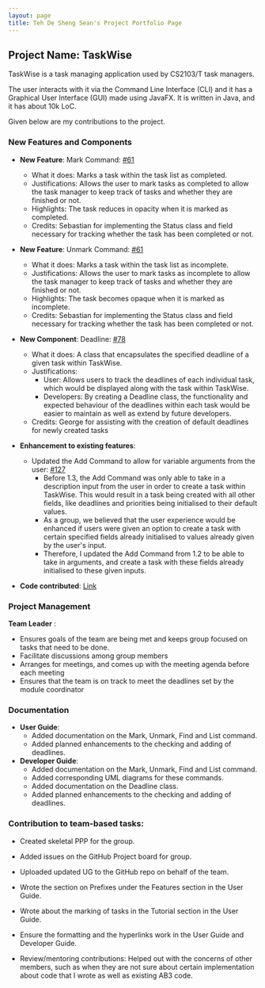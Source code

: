 ```yaml
---
layout: page
title: Teh De Sheng Sean's Project Portfolio Page
---
```


## Project Name: TaskWise

TaskWise is a task managing application used by CS2103/T task managers.

The user interacts with it via the Command Line Interface (CLI) and it has a Graphical User
Interface (GUI) made using JavaFX. It is written in Java, and it has about 10k LoC.

Given below are my contributions to the project.

### New Features and Components

* **New Feature**: Mark Command: [#61](https://github.com/AY2324S1-CS2103T-T17-1/tp/pull/61)
    * What it does: Marks a task within the task list as completed.
    * Justifications: Allows the user to mark tasks as completed to allow the task manager to keep track of
      tasks and whether they are finished or not.
    * Highlights: The task reduces in opacity when it is marked as completed.
    * Credits: Sebastian for implementing the Status class and field necessary for tracking whether the
      task has been completed or not.
* **New Feature**: Unmark Command: [#61](https://github.com/AY2324S1-CS2103T-T17-1/tp/pull/61)
    * What it does: Marks a task within the task list as incomplete.
    * Justifications: Allows the user to mark tasks as incomplete to allow the task manager to keep track of
      tasks and whether they are finished or not.
    * Highlights: The task becomes opaque when it is marked as incomplete.
    * Credits: Sebastian for implementing the Status class and field necessary for tracking whether the
      task has been completed or not.
* **New Component**: Deadline: [#78](https://github.com/AY2324S1-CS2103T-T17-1/tp/pull/78)
  * What it does: A class that encapsulates the specified deadline of a given task within TaskWise.
  * Justifications:
    * User: Allows users to track the deadlines of each individual task, which would be displayed along with the task within TaskWise.
    * Developers: By creating a Deadline class, the functionality and expected behaviour of the deadlines within each task would be easier to maintain as well as extend by future developers.
  * Credits: George for assisting with the creation of default deadlines for newly created tasks

* **Enhancement to existing features**:
    * Updated the Add Command to allow for variable arguments from the user: [#127](https://github.com/AY2324S1-CS2103T-T17-1/tp/pull/127)
        * Before 1.3, the Add Command was only able to take in a description input from the user in order to create a task within TaskWise. This would result in a task being created with all other fields, like deadlines and priorities being initialised to their default values.
        * As a group, we believed that the user experience would be enhanced if users were given an option to create a task with certain specified fields already initialised to values already given by the user's input.
        * Therefore, I updated the Add Command from 1.2 to be able to take in arguments, and create a task with these fields already initialised to these given inputs.


* **Code contributed**: [Link](https://nus-cs2103-ay2324s1.github.io/tp-dashboard/?search=&sort=groupTitle&sortWithin=title&timeframe=commit&mergegroup=&groupSelect=groupByRepos&breakdown=true&checkedFileTypes=docs~functional-code~test-code&since=2023-09-22&tabOpen=true&tabType=authorship&tabAuthor=seantehds&tabRepo=AY2324S1-CS2103T-T17-1%2Ftp%5Bmaster%5D&authorshipIsMergeGroup=false&authorshipFileTypes=docs~functional-code~test-code&authorshipIsBinaryFileTypeChecked=false&authorshipIsIgnoredFilesChecked=false)

### Project Management

**Team Leader** :
  * Ensures goals of the team are being met and keeps group focused on tasks that need to be done.
  * Facilitate discussions among group members
  * Arranges for meetings, and comes up with the meeting agenda before each meeting
  * Ensures that the team is on track to meet the deadlines set by the module coordinator


### Documentation

* **User Guide**:
  * Added documentation on the Mark, Unmark, Find and List command.
  * Added planned enhancements to the checking and adding of deadlines.
* **Developer Guide**: 
  * Added documentation on the Mark, Unmark, Find and List command.
  * Added corresponding UML diagrams for these commands. 
  * Added documentation on the Deadline class.
  * Added planned enhancements to the checking and adding of deadlines.

### Contribution to team-based tasks:

* Created skeletal PPP for the group.
* Added issues on the GitHub Project board for group.
* Uploaded updated UG to the GitHub repo on behalf of the team.
* Wrote the section on Prefixes under the Features section in the User Guide.
* Wrote about the marking of tasks in the Tutorial section in the User Guide.
* Ensure the formatting and the hyperlinks work in the User Guide and Developer Guide.

* Review/mentoring contributions: Helped out with the concerns of other members, such as when they are not sure about certain implementation about code that I wrote as well as existing AB3 code.
